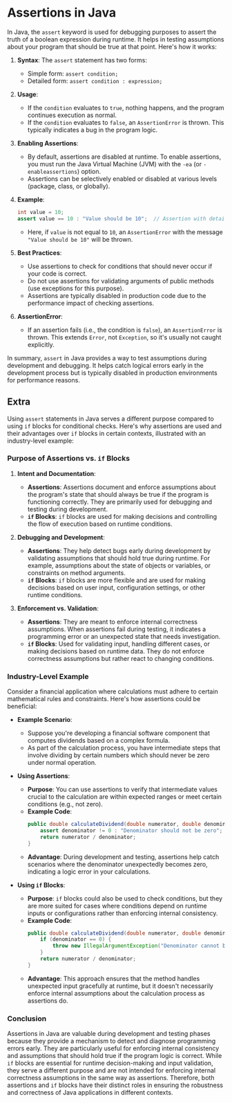 # Assertions in Java

In Java, the `assert` keyword is used for debugging purposes to assert the truth of a boolean expression during runtime. It helps in testing assumptions about your program that should be true at that point. Here's how it works:

1. **Syntax**: The `assert` statement has two forms:

   - Simple form: `assert condition;`
   - Detailed form: `assert condition : expression;`

2. **Usage**:

   - If the `condition` evaluates to `true`, nothing happens, and the program continues execution as normal.
   - If the `condition` evaluates to `false`, an `AssertionError` is thrown. This typically indicates a bug in the program logic.

3. **Enabling Assertions**:

   - By default, assertions are disabled at runtime. To enable assertions, you must run the Java Virtual Machine (JVM) with the `-ea` (or `-enableassertions`) option.
   - Assertions can be selectively enabled or disabled at various levels (package, class, or globally).

4. **Example**:

   ```java
   int value = 10;
   assert value == 10 : "Value should be 10";  // Assertion with detail
   ```

   - Here, if `value` is not equal to `10`, an `AssertionError` with the message `"Value should be 10"` will be thrown.

5. **Best Practices**:

   - Use assertions to check for conditions that should never occur if your code is correct.
   - Do not use assertions for validating arguments of public methods (use exceptions for this purpose).
   - Assertions are typically disabled in production code due to the performance impact of checking assertions.

6. **AssertionError**:
   - If an assertion fails (i.e., the condition is `false`), an `AssertionError` is thrown. This extends `Error`, not `Exception`, so it's usually not caught explicitly.

In summary, `assert` in Java provides a way to test assumptions during development and debugging. It helps catch logical errors early in the development process but is typically disabled in production environments for performance reasons.

## Extra

Using `assert` statements in Java serves a different purpose compared to using `if` blocks for conditional checks. Here's why assertions are used and their advantages over `if` blocks in certain contexts, illustrated with an industry-level example:

### Purpose of Assertions vs. `if` Blocks

1. **Intent and Documentation**:

   - **Assertions**: Assertions document and enforce assumptions about the program's state that should always be true if the program is functioning correctly. They are primarily used for debugging and testing during development.
   - **`if` Blocks**: `if` blocks are used for making decisions and controlling the flow of execution based on runtime conditions.

2. **Debugging and Development**:

   - **Assertions**: They help detect bugs early during development by validating assumptions that should hold true during runtime. For example, assumptions about the state of objects or variables, or constraints on method arguments.
   - **`if` Blocks**: `if` blocks are more flexible and are used for making decisions based on user input, configuration settings, or other runtime conditions.

3. **Enforcement vs. Validation**:
   - **Assertions**: They are meant to enforce internal correctness assumptions. When assertions fail during testing, it indicates a programming error or an unexpected state that needs investigation.
   - **`if` Blocks**: Used for validating input, handling different cases, or making decisions based on runtime data. They do not enforce correctness assumptions but rather react to changing conditions.

### Industry-Level Example

Consider a financial application where calculations must adhere to certain mathematical rules and constraints. Here's how assertions could be beneficial:

- **Example Scenario**:

  - Suppose you're developing a financial software component that computes dividends based on a complex formula.
  - As part of the calculation process, you have intermediate steps that involve dividing by certain numbers which should never be zero under normal operation.

- **Using Assertions**:

  - **Purpose**: You can use assertions to verify that intermediate values crucial to the calculation are within expected ranges or meet certain conditions (e.g., not zero).
  - **Example Code**:
    ```java
    public double calculateDividend(double numerator, double denominator) {
        assert denominator != 0 : "Denominator should not be zero";  // Asserting a critical assumption
        return numerator / denominator;
    }
    ```
  - **Advantage**: During development and testing, assertions help catch scenarios where the denominator unexpectedly becomes zero, indicating a logic error in your calculations.

- **Using `if` Blocks**:
  - **Purpose**: `if` blocks could also be used to check conditions, but they are more suited for cases where conditions depend on runtime inputs or configurations rather than enforcing internal consistency.
  - **Example Code**:
    ```java
    public double calculateDividend(double numerator, double denominator) {
        if (denominator == 0) {
            throw new IllegalArgumentException("Denominator cannot be zero");
        }
        return numerator / denominator;
    }
    ```
  - **Advantage**: This approach ensures that the method handles unexpected input gracefully at runtime, but it doesn't necessarily enforce internal assumptions about the calculation process as assertions do.

### Conclusion

Assertions in Java are valuable during development and testing phases because they provide a mechanism to detect and diagnose programming errors early. They are particularly useful for enforcing internal consistency and assumptions that should hold true if the program logic is correct. While `if` blocks are essential for runtime decision-making and input validation, they serve a different purpose and are not intended for enforcing internal correctness assumptions in the same way as assertions. Therefore, both assertions and `if` blocks have their distinct roles in ensuring the robustness and correctness of Java applications in different contexts.

